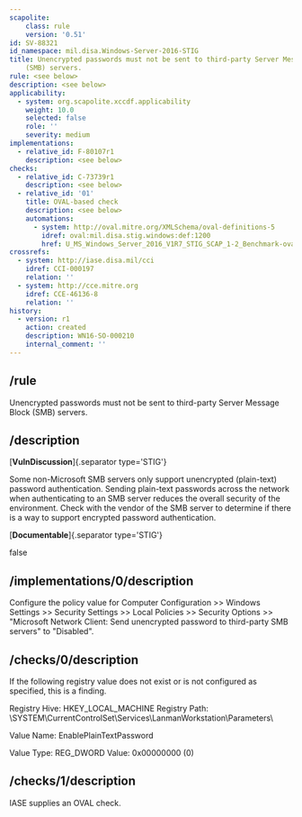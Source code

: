 ```yaml
---
scapolite:
    class: rule
    version: '0.51'
id: SV-88321
id_namespace: mil.disa.Windows-Server-2016-STIG
title: Unencrypted passwords must not be sent to third-party Server Message Block
    (SMB) servers.
rule: <see below>
description: <see below>
applicability:
  - system: org.scapolite.xccdf.applicability
    weight: 10.0
    selected: false
    role: ''
    severity: medium
implementations:
  - relative_id: F-80107r1
    description: <see below>
checks:
  - relative_id: C-73739r1
    description: <see below>
  - relative_id: '01'
    title: OVAL-based check
    description: <see below>
    automations:
      - system: http://oval.mitre.org/XMLSchema/oval-definitions-5
        idref: oval:mil.disa.stig.windows:def:1200
        href: U_MS_Windows_Server_2016_V1R7_STIG_SCAP_1-2_Benchmark-oval.xml
crossrefs:
  - system: http://iase.disa.mil/cci
    idref: CCI-000197
    relation: ''
  - system: http://cce.mitre.org
    idref: CCE-46136-8
    relation: ''
history:
  - version: r1
    action: created
    description: WN16-SO-000210
    internal_comment: ''
---
```



## /rule

Unencrypted passwords must not be sent to third-party Server Message Block (SMB) servers.

## /description

[**VulnDiscussion**]{.separator type='STIG'}

Some non-Microsoft SMB servers only support unencrypted (plain-text) password authentication. Sending plain-text passwords across the network when authenticating to an SMB server reduces the overall security of the environment. Check with the vendor of the SMB server to determine if there is a way to support encrypted password authentication.

[**Documentable**]{.separator type='STIG'}

false

## /implementations/0/description

Configure the policy value for Computer Configuration >> Windows Settings >> Security Settings >> Local Policies >> Security Options >> "Microsoft Network Client: Send unencrypted password to third-party SMB servers" to "Disabled".

## /checks/0/description

If the following registry value does not exist or is not configured as specified, this is a finding.

Registry Hive:  HKEY_LOCAL_MACHINE
Registry Path:  \SYSTEM\CurrentControlSet\Services\LanmanWorkstation\Parameters\

Value Name:  EnablePlainTextPassword

Value Type:  REG_DWORD
Value:  0x00000000 (0)

## /checks/1/description

IASE supplies an OVAL check.
